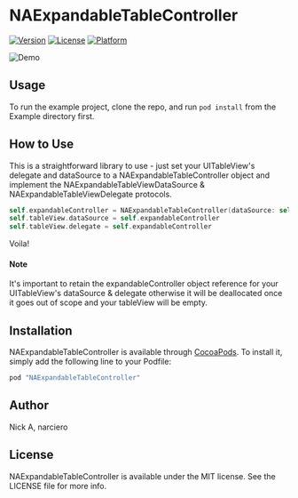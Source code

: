 # NAExpandableTableController

[![Version](https://img.shields.io/cocoapods/v/NAExpandableTableController.svg?style=flat)](http://cocoapods.org/pods/NAExpandableTableController)
[![License](https://img.shields.io/cocoapods/l/NAExpandableTableController.svg?style=flat)](http://cocoapods.org/pods/NAExpandableTableController)
[![Platform](https://img.shields.io/cocoapods/p/NAExpandableTableController.svg?style=flat)](http://cocoapods.org/pods/NAExpandableTableController)

![Demo](http://g.recordit.co/UsDQ3oI0wg.gif)

## Usage

To run the example project, clone the repo, and run `pod install` from the Example directory first.

## How to Use

This is a straightforward library to use - just set your UITableView's delegate and dataSource to a NAExpandableTableController object and implement the NAExpandableTableViewDataSource & NAExpandableTableViewDelegate protocols.

```swift
self.expandableController = NAExpandableTableController(dataSource: self, delegate: self)
self.tableView.dataSource = self.expandableController
self.tableView.delegate = self.expandableController
```

Voila!

#### Note

It's important to retain the expandableController object reference for your UITableView's dataSource & delegate otherwise it will be deallocated once it goes out of scope and your tableView will be empty.

## Installation

NAExpandableTableController is available through [CocoaPods](http://cocoapods.org). To install
it, simply add the following line to your Podfile:

```ruby
pod "NAExpandableTableController"
```

## Author

Nick A, narciero

## License

NAExpandableTableController is available under the MIT license. See the LICENSE file for more info.
